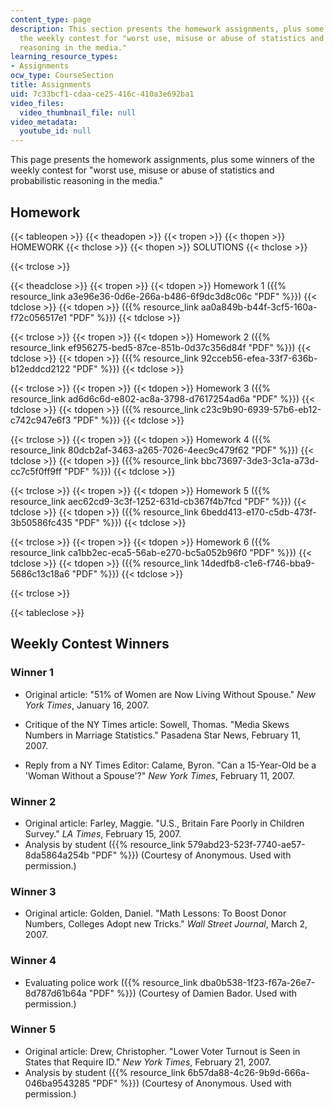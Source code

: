 ```yaml
---
content_type: page
description: This section presents the homework assignments, plus some winners of
  the weekly contest for "worst use, misuse or abuse of statistics and probabilistic
  reasoning in the media."
learning_resource_types:
- Assignments
ocw_type: CourseSection
title: Assignments
uid: 7c33bcf1-cdaa-ce25-416c-410a3e692ba1
video_files:
  video_thumbnail_file: null
video_metadata:
  youtube_id: null
---
```


This page presents the homework assignments, plus some winners of the weekly contest for "worst use, misuse or abuse of statistics and probabilistic reasoning in the media."

Homework
--------

{{< tableopen >}}
{{< theadopen >}}
{{< tropen >}}
{{< thopen >}}
HOMEWORK
{{< thclose >}}
{{< thopen >}}
SOLUTIONS
{{< thclose >}}

{{< trclose >}}

{{< theadclose >}}
{{< tropen >}}
{{< tdopen >}}
Homework 1 ({{% resource_link a3e96e36-0d6e-266a-b486-6f9dc3d8c06c "PDF" %}})
{{< tdclose >}}
{{< tdopen >}}
({{% resource_link aa0a849b-b44f-3cf5-160a-f72c056517e1 "PDF" %}})
{{< tdclose >}}

{{< trclose >}}
{{< tropen >}}
{{< tdopen >}}
Homework 2 ({{% resource_link ef956275-bed5-87ce-851b-0d37c356d84f "PDF" %}})
{{< tdclose >}}
{{< tdopen >}}
({{% resource_link 92cceb56-efea-33f7-636b-b12eddcd2122 "PDF" %}})
{{< tdclose >}}

{{< trclose >}}
{{< tropen >}}
{{< tdopen >}}
Homework 3 ({{% resource_link ad6d6c6d-e802-ac8a-3798-d7617254ad6a "PDF" %}})
{{< tdclose >}}
{{< tdopen >}}
({{% resource_link c23c9b90-6939-57b6-eb12-c742c947e6f3 "PDF" %}})
{{< tdclose >}}

{{< trclose >}}
{{< tropen >}}
{{< tdopen >}}
Homework 4 ({{% resource_link 80dcb2af-3463-a265-7026-4eec9c479f62 "PDF" %}})
{{< tdclose >}}
{{< tdopen >}}
({{% resource_link bbc73697-3de3-3c1a-a73d-cc7c5f0ff9ff "PDF" %}})
{{< tdclose >}}

{{< trclose >}}
{{< tropen >}}
{{< tdopen >}}
Homework 5 ({{% resource_link aec62cd9-3c3f-1252-631d-cb367f4b7fcd "PDF" %}})
{{< tdclose >}}
{{< tdopen >}}
({{% resource_link 6bedd413-e170-c5db-473f-3b50586fc435 "PDF" %}})
{{< tdclose >}}

{{< trclose >}}
{{< tropen >}}
{{< tdopen >}}
Homework 6 ({{% resource_link ca1bb2ec-eca5-56ab-e270-bc5a052b96f0 "PDF" %}})
{{< tdclose >}}
{{< tdopen >}}
({{% resource_link 14dedfb8-c1e6-f746-bba9-5686c13c18a6 "PDF" %}})
{{< tdclose >}}

{{< trclose >}}

{{< tableclose >}}

Weekly Contest Winners
----------------------

### Winner 1

*   Original article: "51% of Women are Now Living Without Spouse." _New York Times_, January 16, 2007.
    
*   Critique of the NY Times article: Sowell, Thomas. "Media Skews Numbers in Marriage Statistics." Pasadena Star News, February 11, 2007.
    
*   Reply from a NY Times Editor: Calame, Byron. "Can a 15-Year-Old be a 'Woman Without a Spouse'?" _New York Times_, February 11, 2007.
    

### Winner 2

*   Original article: Farley, Maggie. "U.S., Britain Fare Poorly in Children Survey." _LA Times_, February 15, 2007.
*   Analysis by student ({{% resource_link 579abd23-523f-7740-ae57-8da5864a254b "PDF" %}}) (Courtesy of Anonymous. Used with permission.)

### Winner 3

*   Original article: Golden, Daniel. "Math Lessons: To Boost Donor Numbers, Colleges Adopt new Tricks." _Wall Street Journal_, March 2, 2007.

### Winner 4

*   Evaluating police work ({{% resource_link dba0b538-1f23-f67a-26e7-8d787d61b64a "PDF" %}}) (Courtesy of Damien Bador. Used with permission.)

### Winner 5

*   Original article: Drew, Christopher. "Lower Voter Turnout is Seen in States that Require ID." _New York Times_, February 21, 2007.
*   Analysis by student ({{% resource_link 6b57da88-4c26-9b9d-666a-046ba9543285 "PDF" %}}) (Courtesy of Anonymous. Used with permission.)